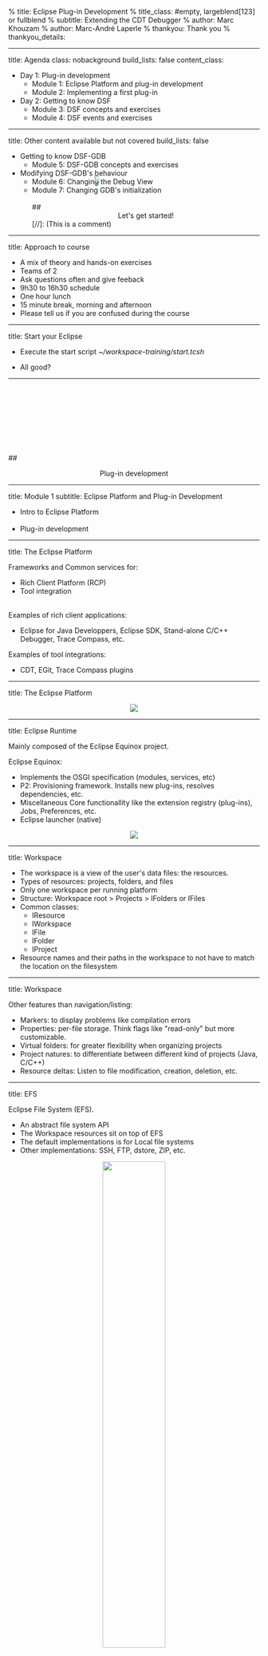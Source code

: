 % title: Eclipse Plug-in Development
% title_class:                  #empty, largeblend[123] or fullblend
% subtitle: Extending the CDT Debugger
% author: Marc Khouzam
% author: Marc-André Laperle
% thankyou: Thank you
% thankyou_details:

---
title: Agenda
class: nobackground
build_lists: false
content_class:

- Day 1: Plug-in development
    - Module 1: Eclipse Platform and plug-in development
    - Module 2: Implementing a first plug-in
- Day 2: Getting to know DSF
    - Module 3: DSF concepts and exercises
    - Module 4: DSF events and exercises

---
title: Other content available but not covered
build_lists: false

- Getting to know DSF-GDB
    - Module 5: DSF-GDB concepts and exercises
- Modifying DSF-GDB's behaviour
    - Module 6: Changing the Debug View
    - Module 7: Changing GDB's initialization
    <br><br>
##<center>Let's get started!</center>
[//]: (This is a comment)

---
title: Approach to course

- A mix of theory and hands-on exercises
- Teams of 2
- Ask questions often and give feeback
- 9h30 to 16h30 schedule
- One hour lunch
- 15 minute break, morning and afternoon
- Please tell us if you are confused during the course

---
title: Start your Eclipse

- Execute the start script *~/workspace-training/start.tcsh*

- All good?

---

<br><br>
<br><br>
<br><br>
<br><br>
##<center>Plug-in development</center>

---
title: Module 1
subtitle: Eclipse Platform and Plug-in Development

- Intro to Eclipse Platform
<br><br>
- Plug-in development

---
title: The Eclipse Platform

Frameworks and Common services for:

- Rich Client Platform (RCP)
- Tool integration

<br/>
Examples of rich client applications:

- Eclipse for Java Developpers, Eclipse SDK, Stand-alone C/C++ Debugger, Trace Compass, etc.

Examples of tool integrations:

- CDT, EGit, Trace Compass plugins

---
title: The Eclipse Platform

<center><img src="images/sdk-arch.jpg"/></center>

---

title: Eclipse Runtime

Mainly composed of the Eclipse Equinox project.

Eclipse Equinox:

- Implements the OSGI specification (modules, services, etc)
- P2: Provisioning framework. Installs new plug-ins, resolves dependencies, etc.
- Miscellaneous Core functionallity like the extension registry (plug-ins), Jobs, Preferences, etc.
- Eclipse launcher (native)

<center><img src="images/EclipseRT.png"/></center>

---

title: Workspace

- The workspace is a view of the user's data files: the resources.
- Types of resources: projects, folders, and files
- Only one workspace per running platform
- Structure: Workspace root > Projects > IFolders or IFiles
- Common classes:
	- IResource
	- IWorkspace
	- IFile
 	- IFolder
	- IProject
- Resource names and their paths in the workspace to not have to match the location on the filesystem

---
title: Workspace

Other features than navigation/listing:

- Markers: to display problems like compilation errors
- Properties: per-file storage. Think flags like "read-only" but more customizable.
- Virtual folders: for greater flexibility when organizing projects
- Project natures: to differentiate between different kind of projects (Java, C/C++)
- Resource deltas: Listen to file modification, creation, deletion, etc.

---
title: EFS

Eclipse File System (EFS).

- An abstract file system API
- The Workspace resources sit on top of EFS
- The default implementations is for Local file systems
- Other implementations: SSH, FTP, dstore, ZIP, etc.

<center><img src="images/efs_project.png" width="50%" height="50%"/></center>

---
title: Eclipse Team

Framework to integrate SCMs.

- Repository configuration
- Resource management: Hooks for delete, move, add. Decorators in the UI.
- Synchronization: tracks whether or not resources are in sync. Local history.
- Logical Model Integration: Operate at the model level instead of per-file.
- Views: Synchronize, History, etc.

EGit, CVS, Subversion, Perforce use this.

<center><img src="images/egit.png"/></center>

---
title: Eclipse Help


- Table of content, Search, indexed
- Context sensitive (F1). Plug-ins can set context "ids"
- Runs on a local server, either in internal browser (SWT wiget) or external

Other "User Assistance" features

- Cheat cheets
- Welcome page
- Tutorials

<div style="position: absolute; left:400px; top: 400px;"><img src="images/welcome.png" width="70%" height="70%"/></div>
---
title: SWT

Standard Widget Toolkit (org.eclipse.swt.*)

<img src="images/vis-example.png"/>
<img src="images/lin-example.png"/>
<img src="images/mac-example.png"/>

A Java library of widgets aimed at providing efficient, portable access to the user-interface facilities of the operating systems on which it is implemented.

This is typically the lowest level of UI programming done in Eclipse development.

---
title: SWT
subtitle: Features

- Native look
- Quite fast!
- Button, Text, Browser, Group, Table, Tree, etc.
- Parent is specified in constructor (versus add child to parent container explicitly)
- Can be used as a stand-alone Java library (without anything else Eclipse)

---
title: SWT
subtitle: Implementation

- Single UI thread
- Implemented using JNI calling the OS native library (which means SWT has some native glue code)
	- Windows: Win32
	- Mac: Cocoa
	- Linux: GTK2 and GTK3
- Browser widget is integrated with different libraries: Webkit, Internet Explorer, XULRunner (Firefox)
- Most crashes (i.e. segmentation fault) in Eclipse due to native libraries called by SWT
	- GTK, WebKitGTK+, Ubuntu-specific libraries (Unity)
- A bit hard (but fun) to debug. Java + Native C
---
title: JFace

JFace is a UI toolkit with classes for handling many common UI programming tasks. It is designed to work with SWT without hiding it.

org.eclipse.jface.*

Common uses:

- Viewers: TreeViewer, TableViewer, etc.
- Dialogs: Message dialog, error dialog, etc.
- Wizards: Wizard dialog, pages

---
title: Workbench

org.eclipse.ui.*

This is where classes more related to the common IDE UI fonctionality reside.

<center><img src="images/workbench_decomposed.png" width="500" height="400"/></center>

---
title: Workbench

- A <b>Workbench</b> has one or more workbench windows.

- Each Workbench <b>Window</b> has workbench pages.

- Each Workbench <b>Page</b> has workbench parts, of which there are two kinds: views and editors.

- Each Workbench <b>Part</b> is either a <b>View</b> or an <b>Editor</b>.

<br/>
<center><img src="images/workbench_dia.png"/></center>

---
title: Workbench

Common uses:

- Views: IViewPart and the extension point org.eclipse.ui.views
- Commands and Handlers: org.eclipse.ui.commands, org.eclipse.ui.handlers extension points.
- Preference pages: org.eclipse.ui.preferencePages extension point
- Editors: org.eclipse.ui.editors extension point. IEditorPart and useful classes like TextEditor

---
title: The Eclipse SDK

To be able to work with the Eclipse Platform, you need tools.

<img src="images/eclipse-logo-without-text.png" width="64" height="64"/>=<img src="images/jdt.png"  width="64" height="64"/>+<img src="images/plugins.png"  width="64" height="64"/><br/>

The Eclipse SDK = Platform (including source) + JDT + PDE

---
title: JDT: Eclipse Java development tools

Those are the tools suitable for any Java-based programming

<center><img src="images/editor_vectortest.png"/></center>

---
title: PDE: Plug-in Development Environment

Provides tools to create, develop, test, debug, build and deploy Eclipse plug-ins.

<img src="images/eclipse-pde.png"/>

---
title: Module 2
subtitle: Implementing a First Plug-in

---
title: Project for exercices

We will create a new view that will display a log. Every time the debugger stops, print function:linenumber.
<center>
<img src=images/FrameSpy.png>
</center>
---
title: What IS an Eclipse plug-in?

It's an OSGI bundle, a java module.
But with an Eclipse flavor. Among other things:

- Specifies dependencies to other plug-ins
- Uses extensions to plug into existing extension points
- Can define new extension points for others to extend 
- Specifies what to package in the (Jar)
- Specifies the execution environment (Java 7, 8, etc).

Difference between extension and extension point?

Extension = plug<br/>
Extension point = socket

A lot of things are done through extension points. For that, we need a plug-in.

---
title: Exercise: Create a plug-in

- Go to Plug-in Development perspective
- File > New > Plug-in project
- Name your plug-in (org.eclipse.cdt.example.framespy)
- Press Next then Finish
- <b>Go!</b>

What are all the tabs for?

<center><img src="images/manifest_tabs.png"/></center>

---
title: Step to prepare

- Since we want to use the Git repo, delete the project and import existing one.
    - Right-click on your project and press Delete then press OK

---
title: Step to prepare (2)

- Go to *Plug-in Development perspective*:
    - *File->Import...->General->Existing Projects into Workspace*
    - Press *Next*
    - Press *Browse...*
    - Choose *~/workspace-training/EclipseTraining/org.eclipse.cdt.example.framespy*
    - Make sure a single project is showing and is selected
    - Press *Finish*

- Right-click on project and choose *Team->Fetch from Upstream*

---
title: Exercise: Create a view

- Reset to **PLUG1**
- Add a new view by adding an extension (plugin.xml)
- Create the view class (tip: click the hyperlink to bring up the New Class wizard)
- Make sure the view has an id, name
- To test your progress 

<center> <img src="images/LaunchCourse.png" width="400"/></center>

- <b>Go!</b>

---
title: SWT Basic widget creation

<pre class="prettyprint" data-lang="java">
Text textBox = new Text(parentComposite, SWT.SOMESTYLE | SWT.OTHERSTYLE);
textBox.set*Somesetter*
textBox.add*Somelistener*
</pre>

Composite are containers of widgets that can be layed out.

Composites can be in composites!

---
title: Exercise: Add button to view

Let's add a Button. Let's make it a checkbox button.

- Reset to **PLUG2**
- In view class, in createPartControl() add new Button with a "checkbox style"
- Add selection listener to detect when it's pressed
- Output something to the console
- <b>Go!</b>

But the button does not belong in view itself, it would be nicer in the toolbar. <img src="images/quick_fix.png" width="50" height="40"/>
---
title: Eclipse commands and handlers

The Commands framework is a way to add user actions to the user interface.
A command has:

- An id that declares a semantic behavior
- One or more handlers

For example, the Copy command has the id *org.eclipse.ui.edit.copy*. But it has many handlers that behave differently depending on the context (selection, view)

---
title: Exercise: Create the command and handler

- Reset to **PLUG3**
- Add a command extension to toggle log on/off
- Create a defaultHandler class (tip: use hyperlink to create class). Make it extend AbstractHandler (the one in 'core')
- Implement the execute method to make it print something to the console
- <b>Go!</b>
---
title: The menus extension point

The org.eclipse.ui.menus extension point can add commands to:

- Main menu (menu)
- Main toolbars (toolbar)
- View context menus (popup)
- View toolbars (toolbar)
- View menus (menu)

It has an odd **locationURI** field: &nbsp;<span style="background-color:#eeeeee;">[Scheme]:[ID]?[placement]</span>

For example:

<pre class="prettyprint">
menu:org.eclipse.ui.main.menu?after=additions
</pre>

---
title: Exercise: Add toolbar button

Let's add the command to the view toolbar.

- Reset to **PLUG4**
- Create the menus extension (Extension tab, org.eclipse.ui.menus extension)
- Add a menuContribution, set the locationURI so that it gets displayed in the view toolbar, after additions
	- locationUri: toolbar:my.view.id?after=additions
- Right-click on menuContribution, Add a command. Set the id, icon and style
	- id: the id of your command
	- icon: enablespy.gif
	- style: push
- <b>Go!</b>

It would be nice in the context menu as well. <img src="images/quick_fix.png" width="50" height="40"/>

---
title: Exercise: Context menu

Let's add the same command in the context menu.

- Reset to **PLUG5**
- Add a new menuContribution (right-click on org.eclipse.ui.menus). Because it needs different locationURI. 
	- locationUri= popup:my.view.id
- Add the command (right-click on menuContribution). Set the id, icon and style (push)
- Create a context menu in the view, to be populated:

<pre class="prettyprint" data-lang="java">
// put in createPartControl
fMenuManager = new MenuManager();
Menu menu = fMenuManager.createContextMenu(composite);
composite.setMenu(menu);
getViewSite().registerContextMenu(fMenuManager, null);
...
// put in dispose (override the method)
fMenuManager.dispose();
</pre>

- <b>Go!</b>
---
title: Exercise: Show the toggle state

The user needs to see whether logging is enabled or not.

Let's add a label that displays that.

- Reset to **PLUG6**
- Add a Label (a SWT widget) at the view creation.
	- Label label = new Label(c, SWT.NONE)
	- label.setText(Boolean.FALSE.toString());
- When the command executes:
	- Set the toggle state (you can add a method to the view)
	- In the handler, get the view with FrameSpyView part = (FrameSpyView) HandlerUtil.getActivePartChecked(event);
	- Update the label text
		- label.setText

- <b>Go!</b>


If you enable logging and close/reopen the view, what happens?
---
title: The Preference Store

We should make sure that the toggle state is remembered when the view is closed (or Eclipse is restarted). There are multiple ways to do this. A useful one is the Preference Store. 

- Works like a key/value map
- Can be applied to different scopes:
	- DefaultScope: When the user presses "restore defaults" it restores to this.
	- InstanceScope: Saved at the workspace level. Overrides Default.
	- ProjectScope: Saved at the project level. Overrides Instance.
	- Custom!
- Organized in nodes (think namespaces). Typically the plug-in id.
---
title: Exercise: Persist the toggle state

- Reset to **PLUG7**
- When the toggle state is set:
	- Get the InstanceScope
	- Get the node
	- Set the key/value

Saving the preferences in our FrameSpyView.togleState method

<pre class="prettyprint" data-lang="java">
IEclipsePreferences preferences = InstanceScope.INSTANCE.getNode(Activator.PLUGIN_ID);
preferences.put(TOGGLE_STATE_PREF_KEY, Boolean.toString(fToggledState));
</pre>

---
title: Exercise: Persist the toggle state

- When the view is created:
	- Get the InstanceScope
	- Get the node
	- Get value using key, set the label text

<pre class="prettyprint" data-lang="java">
IEclipsePreferences preferences = InstanceScope.INSTANCE.getNode(Activator.PLUGIN_ID);
preferences.get(TOGGLE_STATE_PREF_KEY, Boolean.toString(false)); // set to false in case it was never set
</pre>

- <b>Go!</b>


---
title: Eclipse Jobs

Jobs are similar to Java Thread but have Eclipse flavor.

Some differences:

- Scheduling rules: determine which jobs can run concurrently
- Deadlock detection: and recovery (ILock)
- Shown in the Progress View to the user (or not) with progress (IProgressMonitor)
- Can be made cancellable by the user
- Returns a status (IStatus)

In Eclipse code, Jobs and Threads are both commonly used, depending on the situation.

For the first implementation of our logging feature, we will poll every one second using a job.

---
title: Eclipse Jobs

<pre class="prettyprint" data-lang="java">
job = new Job("Frame Spy Polling Job") {
	@Override
	protected IStatus run(IProgressMonitor monitor) {
		return Status.OK_STATUS;
	}

};
job.schedule();
</pre>

---
title: Exercise: Creating a polling job

- Reset to **PLUG8**
- When toggle state is on, create and schedule a job. Store it in a field (fJob).
	- Give the job a nice name to be shown in the Progress View
- In the job run() method, sleep for 1 sec. Use Thread.sleep
- After the 1 sec, reschedule the job (only if the toggle state is still on!). Use schedule()
- Print something to the console every tick "polling..."
- If the toggle state becomes 'off' cancel the job. Use fJob.cancel().
- <b>Go!</b>

---
title: Exercise: Print to view

Every tick, we would like to show the elapsed time in the view. It can just be an incrementing counter.

- Reset to **PLUG9**
- Create a counter (a simple int) that is incremented each tick.
- Set the text label with the value of the counter
- <b>Go!</b>

What happens?
---
title: SWT Display and the UI thread

Changes to the UI (widgets) should always be done on the UI thread.

The Display implements the event loop. There is only one instance in a running Eclipse.
 
<pre class="prettyprint" data-lang="java">
Display.getDefault().asyncExec // Execute code at the next reasonable opportunity. Caller continues in parallel.
Display.getDefault().syncExec // Blocks calling thread until executed on UI thread
</pre>

With this knowledge we can fix the Invalid Thread Access. We can use asyncExec in this case. (**PLUG10**)
---
title: Exercise: Handle cancel

An IProgressMonitor is passed to the job.

We can use it to know if the user canceled the logging.

- Reset to **PLUG10**
- Use monitor.isCanceled() to know when user canceled
- Set the toggle state to off when canceled
- <b>Go!</b>

What happens? Do you have a problem with the job starting again?
If you need results from UI thread right away -> syncExec

---
title: Exercise Review
subtitle: What we accomplished

- Create a plug-in
    - *File > New > Plug-in project*

<center><img src="images/manifest_tabs.png"/></center>

---
title: Exercise Review (2)
subtitle: What we accomplished
build_lists: false

- Creating a view
    - *extension point="org.eclipse.ui.views"*
    - Extending *ViewPart* and filling *createPartControl()*

- Using SWT widgets
    - Using *Button*, *Label*
    - Using the UI Thread for such things
    - *Display.getDefault().syncExec()/asyncExec()*

---
title: Exercise Review (3)
subtitle: What we accomplished
build_lists: false

- Using commands, handlers and menus
    - *extension point="org.eclipse.ui.commands"*
    - Extending *AbstractHandler#execute()* to do the work of the command
    - *extension point="org.eclipse.ui.menus"*
        - *toolbar:org.eclipse.cdt.example.framespy.view?after=additions*
        - *popup:org.eclipse.cdt.example.framespy.view*
    - Initializing a context-menu using *MenuManager*
    
---
title: Exercise Review (4)
subtitle: What we accomplished
build_lists: false

- Using the preference store
    - *InstanceScope.INSTANCE.getNode(PLUGIN_ID)*
- Using Jobs and Progress Monitors
    - *Job#schedule()*
    - *monitor.isCanceled()*

---

<br><br>
<br><br>
<br><br>
<br><br>
##<center>Getting to know DSF</center>

---
title: Module 3
subtitle: DSF Concepts and Exercises

<br><br>
- Eclipse Debug Platform
<br><br>
- What is DSF?
<br><br>
- DSF concepts applied
<br><br>
- DSF Exercise 1

---
title: Building on our new view

- Debug Frame Spy
    - New view logging each `method:line` at which the debugger stopped. 

---
title: Debug Frame Spy Details

- Show list of `method:line` of each location the program was interrupted
- Show time of interrupt for each entry
- Show the number of arguments of the function for each entry

<center><img src=images/FrameSpy.png></center>

---
title: Eclipse Debug Platform

- Eclipse provides a foundation for Debugging
    - Debug perspective
    - Debug views
    - Debug Actions, Toolbar, Menus
    - Debug Launching

---
title: What is DSF?

- Overview
- View Model and Data Model
- Services
- Data Model contexts
- DSF Executor thread
- DSF Session
- Asynchronous (callback) programming

---
title: DSF Overview

- API for integrating debuggers in Eclipse
- Also designed for efficiency (slow or remote targets)
- Figure shows typical debugger integration using DSF

<center><img src=images/DSFOverview.png></center>

---
title: View Model

- View Model provides layer of abstraction for views
    - *User-presentable* structure of the data
<br><br>
- View Model allows to easily modify presentation e.g.,
    - Hide running threads
    - Limit number of stack frames
    - Only show processes if there is more than one

---
title: Using the CDT Debugger

- Start your test Eclipse
<br><br>
- Use the debug icon to debug a C program
<br><br>
- Step, look at variables, set breakpoints, resume

---
title: Data Model

- Data Model deals directly with the backend debugger
    - *Natural* or *backend* structure of the data
    - Independent of presentation to user
    - Provides building blocks for the view model
    - Uses common debugger concepts
        - Execution elements (e.g., processes, threads)
        - Formatted values (e.g., variables, registers)
        - etc

---
title: DSF Services

- DSF provides a service API to access the Data Model
<br><br>
- Built on top of OSGi (as Eclipse is)
<br><br>
- Services are entities managing logical subsets of the data model
<br><br>
- Services are used to request information or to perform actions
---
title: DSF Services (2)

- For example, the IRunControl service:
    - Provides list of execution elements (e.g., threads, processes)
    - Provides details about such elements (e.g., name, state)
    - Supports step, resume, interrupt, etc
<br><br>
- Other services: IMemory, IRegisters, IExpressions, IDisassembly...
<br><br>
- All services extend <code>IDsfService</code> (press *F4* on <code>IDsfService</code>)

---
title: Data Model Contexts

- IDMContext class is a 'pointer' to any type of backend data
    - IExecutionDMContext - thread, process, group
    - IFrameDMContext - stack frames
    - IBreakpointDMContext - breakpoint, tracepoint, dprintf
    - All contexts extend <code>IDMContext</code> (use *F4*)
<br><br>
- Contexts are hierachical
    - *process* -> *thread* -> *frame* -> *expression*
    - <code>DMContexts.getAncestorOfType()</code>
<br><br>
- Contexts are used to retrieve data from services

---
title: DSF Executor thread

- Accessing data from different threads requires synchronization
- DSF uses a single-threaded executor to avoid synchronization
<center>
<img src=images/synchronization_1.png>
<img src=images/synchronization_2.png>
</center>

---
title: DSF Session

- Instances of DSF services are grouped into a DSF session
<br><br>
- There can be multiple sessions running at the same time
<br><br>
- The session provides the DSF Executor (<code>DsfSession#getExecutor()</code>)
<br><br>
- A session handles sending events to registered listeners

---
title:  Asynchronous (callback) programming

- Most DSF APIs return void but indicate completion in a callback
<br><br>
- <code>RequestMonitor</code> is the main callback class
    - Remember to call <code>done()</code> when real work is finished
    - This calls: <code>handleCompleted()</code>, <code>handleSuccess()</code>, <code>handleError()</code>
<br><br>
- <code>DataRequestMonitor</code> to *"return"* a value
    - <code>getData()</code> to get that value

---
title: RequestMonitor example

- To call an asynchronous method, such as:

<pre class="prettyprint" data-lang="java">
void asyncCall(IDMContext dmc, RequestMonitor rm);
</pre>

- there are two main coding styles:

Declarative:

<pre class="prettyprint" data-lang="java">
   RequestMonitor myRm =
           new RequestMonitor(getExecutor(), parentRm);
   asyncCall(dmc, myRm);
</pre>

In-line:

<pre class="prettyprint" data-lang="java">
   asyncCall(dmc, new RequestMonitor(getExecutor(), parentRm));
</pre>
---
title: Declarative Style

- First declare the RequestMonitor and what it should do
<br><br>
- Then call the asynchronous method, passing the RM

<pre class="prettyprint" data-lang="java">
   RequestMonitor myRm =
           new RequestMonitor(getExecutor(), parentRm) {
               @Override
               void handleSuccess() {
                   System.out.println("Async call succeeded");
                   parentRm.done();
               }
           };

   asyncCall(dmc, myRm);
</pre>

---
title: In-line Style

- Directly call the asynchronous method
<br><br>
- Declare and define the RM in-line 

<pre class="prettyprint" data-lang="java">
   asyncCall(dmc, 
             new RequestMonitor(getExecutor(), parentRm) {
                 @Override
                 void handleSuccess() {
                     System.out.println("Async call succeeded");
                     parentRm.done();
                 }
             });
</pre>

- *In-line* has the benefit of showing the execution flow

---
title: DataRequestMonitor

- Extention of <code>RequestMonitor</code> which *"returns"* data

<pre class="prettyprint" data-lang="java">
   DataRequestMonitor<String> parentRm =
              new DataRequestMonitor<String>(getExecutor, null);
   asyncCallWithData(
      dmc, 
      new DataRequestMonitor<String>(getExecutor(), parentRm) {
      @Override
      void handleSuccess() {
          String resultString = "Success with result " + getData();
          parentRm.done(resultString);
      }
   });
</pre>

---
title: Other RequestMonitors

- <code>CountingRequestMonitor</code> and <code>MultiRequestMonitor</code>
    - For multiple asynchronous request in parallel
<br><br>
- <code>ImmediateRequestMonitor</code> and similar
    - <code>handleSuccess()</code> and others are called on the thread where the ImmediateRM was created.

---
title: DSF concepts review
build_lists: false

- APIs to integrate a debugger 'more easily' e.g., GDB
- View Model for presentation layer
- Data Model to communicate with backend (GDB)
- Services API to access Data
- No synchronization: DSF Executor **must** be used to access Data
- Services for one backend are grouped in a Session
- Heavy use of asynchronous programming for responsiveness

---
title: DSF practical review
build_lists: false

- Services extend <code>IDsfService</code>
<br><br>
- Contexts extend <code>IDMContext</code>
<br><br>
- Context hierarchy searched with <code>DMContexts</code>
<br><br>
- Executor can be found with <code>DsfSession#getExecutor()</code>
<br><br>
- <code>RequestMonitor</code> and <code>DataRequestMonitor</code> for callbacks

---
title: DSF Exercise 
build_lists: false

- FrameSpy to periodically print "method:line" for current frame 
    - Reset branch to commit starting with
        - **DSF1_START** or **DSF1_ADVANCED**
<br><br>
    - To test, make sure you launch a C/C++ Debug session first
<br><br>
    - Use the **Tasks** view to see what needs to be done
<br><br>
    - **Go!**

---
title: Exercise review
build_lists: false

- Finding the DSF session using debug context
    - Debug View and Debug Context
    - Adapter pattern
<br><br>
- Calling an existing DSF service
    - Using a DsfServicesTracker for the DSF session
<br><br>
- Call the asynchronous IStack.getTopFrame()
    - Using a new DataRequestMonitor
    - Calling getData() in handledSuccess()
---
title: Exercise review (2)

- IDMContext vs IDMData
    - call IStack.getFrameData()
    - Using a new DataRequestMonitor
    - Calling getData() in handledSuccess()
    - Then finally display "method:line"

---
title: Exercise follow-up part 1
build_lists: false

- What if you select the process element?
    - The top frame of which thread should we use?
<br><br>
- For now, just handle the error (as seen on console)
    - Reset to **DSF1_ANSWERS** if you need
    - Override <code>handleError()</code>
    - **Go!**

---
title: Follow-up part 1 review

---
title: Exercise follow-up part 2

- Assertions are a great way to notice unexpected situations
<br><br>
- Enable assertions in development eclipse for test eclipse
    - In launch configuration, *Arguments* tab, *VM arguments*
    - Add *-ea*
    - Make sure you have a breakpoint for *AssertionError*
    - Re-launch and try
    - **Go!**

---
title: Exercise follow-up part 2

- Did you use the DSF Executor?
    - Which code runs on the Executor, which not?
<br><br>
- Wrap first call to DSF service in Executor
    - Call <code>submit()</code> of the Executor
    - Pass a <code>DsfRunnable()</code> whose <code>run()</code> does the work
    - **Go!**

---
title: Follow-up part 2 review

---
title: Module 4
subtitle: DSF Events and Exercises

- What are DSF events
<br><br>
- Sending and receving DSF events
<br><br>
- DSF Exercises 2 and 3

---
title: DSF Events

- DSF uses events to notify listeners of different things e.g.,
    - Thread/Process started/exited
    - Thread/Process suspend/resumed
    - Breakpoint added/updated/removed
    - etc

---
title: DSF Events (2)
build_lists: false

- Events are how the Data Model tells the View Model of changes
    - e.g., Thread stops => Update Debug View
    - View Model is an advanced topic not covered in this course
<br><br>
- Events also notify services of other services' changes
    - e.g., Clearing caches when execution resumes
---
title: DSF Events details

- Most events implement <code>IDMEvent</code> which provides an <code>IDMContext</code>
    - e.g., When thread suspends, event specifies which thread
<br><br>
- Event types usually found in the different service interfaces e.g.,
    - <code>IRunControl</code>:
        - <code>ISuspendedDMEvent</code>, <code>IContainerSuspendedDMEvent</code>
        - <code>IResumedDMEvent</code>, <code>IContainerResumedDMEvent</code>
<br><br>
- Not all services trigger events
    - <code>IStack</code> has not events
---
title: Sending DSF Events

<br><br><br>
- To send an event a service calls <code>DsfSession#dispatchEvent()</code>
---
title: Receiving DSF Events

- To receive a DSF events a client must:
    - Declare a **public** method of any name
    - Method takes the event of interest as a parameter
    - Annotate method with <code>@DsfServiceEventHandler</code>
    - Register with the DSF Session using <code>DsfSession#addServiceEventListener()</code>
    - Registration must be done on the Executor
<br><br>
- The method is called on the DSF Executor

---
title: Receiving event example

- The following method from *SomeClass* will be called for every suspended event

<pre class="prettyprint" data-lang="java">
    @DsfServiceEventHandler
    public void anyName(ISuspendedDMEvent e) {
        System.out.println("Received " + e.toString());
    }
</pre>

- as long as we register the class with the session

<pre class="prettyprint" data-lang="java">
    getSession().addServiceEventListener(SomeClass.this, null);
</pre>

- Remember that registration must be done on Executor
---
title: Help with the Executor
build_lists: false

- DSF provides Java Annotations to guide with Executor use 
    - <code>@ThreadSafe</code>
        - Safe for any thread (synchronization used)
    - <code>@ConfinedToDsfExecutor(executor)</code>
        - Must use specified executor
    - <code>@ThreadSafeAndProhibitedFromDsfExecutor(executor)</code>
        - Safe for any thread **except** the specified executor
<br><br>
- They are hierarchical, so apply to children (e.g., methods of class)
<br><br>
- Unfortunetly, there is no compiler support so they are effectively just comments (that are sometimes missing)

---
title: DSF Event Exercise

- Show "method:line" each time a thread stops instead of polling
    - Reset branch to commit starting with
        - **DSF2_START** or **DSF2_ADVANCED**
        - Polling job has been removed for you
        - "method:line" only shown when FrameSpy first enabled
<br><br>
    - To test:
        - make sure your debug session is in Non-Stop mode
        - step program and check new "method:line"  each step
<br><br>
    - **Go!**

---
title: Event Exercise Review

- Registering for DSF events
    - addServiceEventListener() **using** the Executor
    - Must pass <code>FrameSpyView.this</code> (or another listener class)
<br><br>
- Unregister for DSF events when FrameSpy disabled
    - removeServiceEventListener() **using** the Executor
    - Must pass <code>FrameSpyView.this</code> (or listener used)
    
---
title: Event Exercise Review (2)

<br><br>
- Receiving the event

<pre class="prettyprint" data-lang="java">
@DsfServiceEventHandler
public void anyName(ISuspendedDMEvent event) {
    // Fetch frame info and print it
}
</pre>

---
title: Event Exercise for All-Stop

- <code>ISuspendedDMEvent</code> is used for Non-stop only
<br><br>
- <code>IContainerSuspendedDMEvent</code> for All-stop
    - Represents the process stopping
    - The top frame of which thread should we use?
<br><br>
- This event specifies which thread caused the stop
    - Use that **triggerring** thread (context)
    - (Look at declaration of <code>IContainerSuspendedDMEvent</code>)
    - Reset to **DSF2_ANSWERS**
    - **Go!**

---
title: All-Stop Exercise Review

---
title: Handling a new session

- FrameSpy has an important limitation now
    - enable FrameSpy
    - stop the session and start a new one
    - step the new session
    - **FrameSpy no longer prints**

---
title: Handling a new session (2)

<br><br>
<br><br>
<br><br>
##<center>**Why?**</center>

---
title: Handling a new session (3)
build_lists: false

- When new session starts, we are not registered for its events
<br><br>
- How to know **when** new session starts so we can register?

---
title: DsfSession to the rescue

- DsfSession notifies registered listeners of start/end of all sessions
    - <code>addSessionStartedListener()</code>, <code>removeSessionStartedListener()</code>
    - <code>addSessionEndedListener()</code>, <code>removeSessionEndedListener()</code>
<br><br>
- DsfSession provides access to all running sessions:
    - <code>getActiveSessions()</code>, <code>getSession(id)</code>

---
title: Multiple Session Exercise

- Register for event for each new DSF session
    - Reset to **DSF3_START** or **DSF3_ADVANCED**
<br><br>
    - Listen for new session and register with them
<br><br>
    - Unregister when FrameSpy gets disabled
<br><br>
    - **Go!**

---
title: Sessions Exercise Review


---
title: Final Recap

- We've created a new view that used existing services
<br><br>
- We've created a new service that the new view can use
<br><br>
- We've created a replacement service for our own delegate

---
title: Module 5

- What is DSF-GDB
<br><br>
- A little history
<br><br>
- DSF-GDB's service structure
<br><br>
- DSF Exercises 4, 5 and 6

---
title: What is DSF-GDB

- Integration of GDB using DSF
    - Cannot use run DSF by itself
<br><br>
- Extra features on top of base DSF
    - Tracepoints
    - Visualizer
    - OS Resources

---
title: History of DSF-GDB

- How it started
<br><br>
- Ericsson's involvement
<br><br>
- GDB's evolution
<br><br>
- Default CDT Debugger integration
<br><br>
- Where we stand today

---
title: DSF-GDB's services

- DSF provides API for services
    - <code>IStack</code>, <code>IBreakpoints</code>, <code>IExpressions</code>, etc
<br><br>
- DSF-GDB provides an implementation
<br><br>
- Hierarchy of DSF-GDB services
    - Press *F4* on <code>IDsfService</code>
    - <code>MI[service]</code> vs <code>GDB[service]</code> (historical)
    - <code>GDB[service][version]</code>
    - <code>GDB[service]_HEAD</code>

---
title: New Service Exercise
build_lists: false

- Write a new service providing the current time
    - Reset to **DSF4_START** or **DSF4_ADVANCED**
<br><br>
    - **FrameSpyService.java** already created for you
<br><br>
    - Make it into a DSF service that can be found by name
<br><br>
    - Provide methods:
        - Synchronous <code>getLocalTimeOfDayString</code> method
        - Asynchronous <code>getTargetTimeOfDayString</code> method
<br><br>
    - **Go!**

---
title: New Service Review
build_lists: false

- <code>AbstractDsfService</code> can be used as a base class for services
<br><br>
    - Need to implement <code>getBundleContext()</code>
<br><br>
    - Need to advertise a service using <code>register()</code>
        - Any name can be used but class or interface name is good
<br><br>
    - <code>initialize()</code> and <code>shutdown()</code> should be enhanced
<br><br>
    - Some method providing the service functionality is needed

---
title: Asynchronous vs Synchronous API

- Slowest part of the CDT debugger is communication with GDB
    - DSF provides infrastructure for async communication
    - New async API can use that infrastructure
    - New sync API **cannot**
<br><br>
- Async API can be used synchronously but not other way around

---
title: Using new service

- Prepend every printout in FrameSpyView with the time of day
    - Reset to **DSF4_UPDATE_START**
<br><br>
    - FrameSpyView to show:  [time] method:line
<br><br>
    - If you test it, it will **not** work (yet)
<br><br>
    - **Go!**

---
title: Instantiating new service
build_lists: false

- We can't find the service because we didn't instantiate it
<br><br>
- We need one instance for **each** DSF session
<br><br>
- A DSF-GDB session instantiates its services
    - We haven't hooked into a DSF-GDB session (yet)
    - We need to manage our new service ourselves
    - Remember <code>addSessionStartedListener()</code> and friends?

---
title: Instantiation Exercise

- Implement a managing class to create/dispose of the new service
    - Reset to **DSF5_START** or **DSF5_ADVANCED**
<br><br>
    - Done for you:
        - Singleton **FrameSpyServiceManager.java**
        - <code>initialize()</code> and <code>dispose()</code> called by <code>Activator</code>
<br><br>
    - Instantiate and <code>initialize()</code> a FrameSpyService for each new DSF session
<br><br>
    - When done FrameSpyView should show:  [time] method:line
<br><br>
    - **Go!**

---
title: Service Shutdown

- We instantiate a service for each new DSF session
<br><br>
- What about shutting down those instances?
    - Each time a DSF session ends
- DSF-GDB automatically shutsdown **all** DSF services
    - Anything registered and implementing <code>IDsfService</code>
    - We don't need to take care of it ourselves
    - Refer to DSF-GDB's **ShutdownSequence.java**

---
title: Frame Argument count
build_lists: false

- Provide the number of arguments when printing "method:line"
    - Reset to **DSF6_START** or **DSF6_ADVANCED**
<br><br>
    - Provide API (method) in your service for arguments count
    - Async or Sync? 
        - Is the info needed in GDB?
        - Are you going to call any async APIs?
<br><br>
    - Use <code>IStack</code> service to get list of frame arguments
<br><br>
    - Update FrameSpyView to show:  [time] method:line (# args)
<br><br>
    - **Go!**

---
title: Exercise Review
---

<br><br>
<br><br>
<br><br>
##<center>Modifying DSF-GDB's behaviour</center>


---
title: Module 6
subtitle: Changing the Debug View

- Extending an existing service
<br><br>
- Launch Delegates and Launch Configuration Types
<br><br>
- Service Factories
<br><br>
- DSF Exercises 7 and 8

---
title: Building on DSF-GDB

- For a new debugging feature
<br><br>
    - Use existing DSF-GDB services
<br><br>
    - Re-work obtained information
<br><br>
    - Provide new information to view

---
title: Modifying DSF-GDB

- To change an *existing* debugging feature
<br><br>
    - Override View Model code
<br><br>
    - Override Data Model code
<br><br>
- We will focus on overriding a service (i.e., the data model)

---
title: Extending a service
build_lists: false

- For stack frames, replace method name "main" with "entry"
    - Reset to **DSF7.1_START** or **DSF7.1_ADVANCED**
<br><br>
    - **FrameSpyStackService.java** extends existing Stack service
<br><br>
    - Override <code>getFrameData()</code> 
<br><br>
    - "Return" an <code>IFrameDMData</code> whose <code>getFunction()</code> returns "entry" instead of "main"
<br><br>
    - **Go!**
---
title: New Service Instantiation
build_lists: true

- Like before we now have a new class we must instantiate
<br><br>
- Can we use <code>FrameSpyServiceManager?</code>
    - <code>FrameSpyStackService</code> extends existing <code>GDBStack_HEAD</code> service
    - <code>GDBStack_HEAD</code> is already being instantiated by DSF-GDB
    - Instantiating ours would create **two** IStack services
<br><br>
- We need to instantiate our service *instead* of the original one

---
title: Two approaches to extend DSF-GDB

- Creating a new view and a new service
    - Does not affect the rest of the debugging views
    - We can do this to any DSF-GDB session
    - This was our first set of exercises
<br><br>
- Replacing a service and changing an existing view
    - Does affect normal debugger behaviour
    - Should be chosen by user explicitly
    - Aimed at specific scenarios
    - This is what we need now

So, how do we *replace* a service?

---
title: First solution

- New *Launch Configuration Type*
    - Current ones
        i. *C/C++ Application*
        i. *C/C++ Attach to Application*
        i. *C/C++ Postmortem Debugger*
        i. *C/C++ Remote Application*
<br><br>
    - Add a new one such as "IMA2l-Chip Debugger"
<br><br>
    - Launch Config Types need a Launch Delegate
<br><br>
    - When chosen by user, we know to replace IStack service
         
---
title: Second solution

- New *Launch Delegate* to existing *Launch Configuration Type*
    - Current ones for *C/C++ Application*
        i. *GDB (DSF) Debug Process Launcher*
        i. *Legacy Create Process Launcher* (will be removed)
<br><br>
    - Add a new one such as "IMA2l-Chip Local Launcher"
<br><br>
    - When chosen by user, we know to replace IStack service

---
title: Differences

- Both solutions are almost the same
    - Both need a new launch delegate
    - The first also provides a new launch config type
    - The second re-uses existing launch config types
<br><br>
- Base choice on the UI presented to the user
<br><br>
- Code differences are minor

---
title: Launch Delegate exercise
build_lists: false

- Create a new Launch Delegate for *C/C++ Application*
    - Reset to **DSF7.2_START**
<br><br>
    - **FrameSpyLaunchDelegate.java** extends <code>GdbLaunchDelegate</code>
<br><br>
    - Update *Extensions* tab of *plugin.xml*
        - Fill-in <code>org.eclipse.debug.core.launchDelegates</code>
        - "Main" Launch tab has been provided for you
<br><br>
    - **Go!**

---
title: Launch Delegate Review

- When creating a "C/C++ Application" launch, we can now select our delegate
<br><br>
- But the new delegate does exactly what DSF-GDB does
<br><br>
- It still does not instantiate <code>FrameSpyStackService</code>

---
title: New Services Factory

- Now that we have a new delegate, we can create a new *Services Factory*
<br><br>
- A DSF Service Factory is used to create the different services
    - Let's have a look at <code>GdbDebugServicesFactory</code>
<br><br>
- When user chooses new delegate, they will get new IStack service

---
title: Services Factory Exercise
build_lists: false

- Create a new Services Factory for our Launch Delegate
    - Reset to **DSF7.3_START**
<br><br>
    - **FrameSpyServicesFactory.java** extends <code>GdbDebugServicesFactory</code>
<br><br>
    - This new service factory instantiates <code>FrameSpyStackService</code>
<br><br>
    - Our delegate uses <code>FrameSpyServicesFactory</code>
        - by overridding <code>newServiceFactory()</code>
<br><br>
    - **Go!**
<br><br>
    - You should be able to see "entry" instead of "main"

---
title: Current status

- We have a new delegate <code>FrameSpyLaunchDelegate</code>
<br><br>
- We have a new service factory <code>FrameSpyServicesFactory</code>
<br><br>
- We have a new service <code>FrameSpyStackService</code>
<br><br>
- New delegate uses new service which replaces "main" with "entry"

---
title: Service_HEAD pattern

- Why did our new service extend <code>GDBStack_HEAD</code>?
<br><br>
- Recent improvement allows extenders to stay on newest GDB version
<br><br>
- Let's look at an example
    - F4 on <code>GDBControl_HEAD</code>
- <code>GDBService_HEAD</code> always points at newest service version
<br><br>
- Favors stability of latest GDB version at the detriment of older ones

---
title: Launch Config Type exercise

- Create a new Launch Configuration Type for our delegate
    - Reset to **DSF8_START**
<br><br>
    - Use extension points in *plugin.xml*
    - <code>o.e.debug.core.launchConfigurationTypes</code>
    - <code>o.e.debug.ui.launchConfigurationTypeImages</code>
    - <code>o.e.debug.ui.launchConfigurationTabGroups</code>
<br><br>
    - Assign our launch delegate to new launch config type
<br><br>
    - Assign our launch tab to new launch tab group
<br><br>
    - **Go!**

---
title: What we've seen

- We've created a new view that used existing services
<br><br>
- We've created a new service that the new view can use
<br><br>
- We've created a replacement service for our own delegate
<br><br>

---
title: Module 7
subtitle: Changing GDB's Initialization

- DSF-GDB Launch steps
<br><br>
- Communicating directly with GDB
<br><br>
- FinalLaunchSequence
<br><br>
- Extending the FinalLaunchSequence
<br><br>
- DSF Exercise 9

---
title: Modifying GDB initialization

- DSF-GDB initializes GDB based on parameters of the launch config, e.g., 
    - Enable non-stop mode
    - Connect to a remote target
    - Open a core file
<br><br>
- In some situations, we may want to modify how GDB is initialized, e.g.,
    - Remove step that connects to remote target
    - Modify which .gdbinit file is read
    - Send a new command before connecting to target

---
title: DSF-GDB launch steps

- <code>GdbLaunchDelegate#launch()</code> called by platform
    - <code>FrameSpyLaunchDelegate#launch()</code> for our extension
- <code>ServicesLaunchSequence</code> triggered to start services
    - This uses the Services Factory we saw earlier
- <code>FinalLaunchSequence</code> triggered to initialize GDB

---
title: Adding a step at initialization

- **Goal**: Turn on GDB verbosity (debug printouts) from the beginning
    - Need to send GDB the MI command: <code>-gdb-set verbose on</code>
    - Need to send it before other commands sent to GDB
<br><br>
- **Exercises**:
    - Provide API in <code>FrameSpyService</code> to send new command
    - Extend DSF-GDB's initialization class: (<code>FinalLaunchSequence</code>)
    - Use extended initialization class instead of DSF-GDB's one

---
title: Communicating with GDB

- <code>ICommandControl#queueCommand()</code> used to send a command to GDB
<br><br>

<pre class="prettyprint" data-lang="java">
ICommandControl#queueCommand(
            new MIExecContinue(threadContext),
            new DataRequestMonitor<MIInfo>(getExecutor(), parentRm));
</pre>

<pre class="prettyprint" data-lang="java">
ICommandControl#queueCommand(
           new MIStackInfoDepth(threadContext),
           new DataRequestMonitor<MIStackInfoDepthInfo>(getExecutor(), parentRm) {
                @Override
                protected void handleSuccess() {
                    parentRm.setData(getData().getDepth());
                    parentRm.done();
                }
            });
</pre>

---
title: ICommandControl service

- <code>ICommandControl</code> also provides APIs for:
    - Getting notified of GDB commands status changes
        - *Queued*, *Sent*, *Removed*, *Done*
<br><br>
    - Getting notified of asynchronous GDB events.
        - <code>=breakpoint-created/deleted/modified</code>
        - <code>=memory-changed</code>
        - <code>\*stopped/\*running</code>
        - etc

---
title: Sending a command to GDB exercise

- Add a method to FrameSpyService that will send the command "-gdb-set verbose on"
    - Reset to **DSF9.1_START** or **DSF9.1_ADVANCED**
<br><br>
    - **Go!**

---
title: When to trigger this new command

- We want to enable debug logs
<br><br>
- We should send the command as early as possible

---
title: The ReflectionSequence class

<br><br>
- Used by <code>FinalLaunchSequence</code> to be extendable
<br><br>
- Born out of necessity
<br><br>

- Support grouping of steps.
    - In practice, only <code>GROUP_TOP_LEVEL</code> is used

---
title: The ReflectionSequence class (2)

- <code>getExecutionOrder()</code> returns array of steps using method **names**

<pre class="prettyprint" data-lang="java">
return new String[] { "stepGDBVersion",
                      "stepSetEnvironmentDirectory",
                      "stepSetBreakpointPending",
                    ...
</pre>

- <code>getExecutionOrder()</code> can be overridden to add/remove steps
<br><br>
- Steps are implemented by methods with specific **name** and tagged with <code>@Execute</code>
<br><br>

---
title: Extending GDB Initialization Sequence

- Have <code>FrameSpyFinalLaunchSequence</code> extend <code>FinalLaunchSequence</code>
<br><br>
- Add a new <code>stepSetVerbose()</code> to this initialization sequence
<br><br>
    - Reset to **DSF9.2_START** or **DSF9.2_ADVANCED**
<br><br>
    - **Go!**
---
title: Instantiating the new sequence

<br><br>
<br><br>
- As for previous steps, we need to instantiate our new sequence

---
title: Using new initialization Sequence

- Have <code>FrameSpyControlService</code> extend the existing ICommandControl service
<br><br>
- Override <code>getCompleteInitializationSequence()</code> to choose new launch sequence
<br><br>
    - Reset to **DSF9.3_ADVANCED**
<br><br>
    - **Go!**

---
title: Final Recap

- We've created a new view that used existing services
<br><br>
- We've created a new service that the new view can use
<br><br>
- We've created a replacement service for our own delegate
<br><br>
- We've modified GDB's initialization sequence

